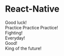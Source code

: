 # React-Native      
Good luck!  
Practice Practice Practice!  
Fighting!  
Everyday!  
Good!  
King of the future!
